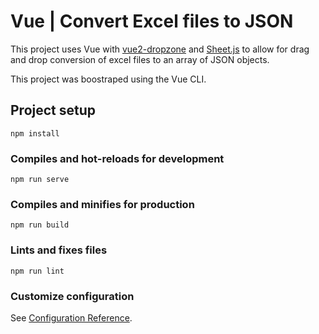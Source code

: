 # Vue | Convert Excel files to JSON

This project uses Vue with [vue2-dropzone](https://github.com/rowanwins/vue-dropzone) and [Sheet.js](https://github.com/SheetJS/sheetjs) to allow for drag and drop conversion of excel files to an array of JSON objects.

This project was boostraped using the Vue CLI.

## Project setup

```
npm install
```

### Compiles and hot-reloads for development

```
npm run serve
```

### Compiles and minifies for production

```
npm run build
```

### Lints and fixes files

```
npm run lint
```

### Customize configuration

See [Configuration Reference](https://cli.vuejs.org/config/).
